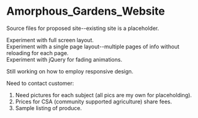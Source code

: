 Amorphous_Gardens_Website
=========================

Source files for proposed site--existing site is a placeholder.

Experiment with full screen layout.  
Experiment with a single page layout--multiple pages of info without reloading for each page.  
Experiment with jQuery for fading animations.

Still working on how to employ responsive design.

Need to contact customer:
  1.  Need pictures for each subject (all pics are my own for placeholding).
  2.  Prices for CSA (community supported agriculture) share fees.
  3.  Sample listing of produce.
  
  
